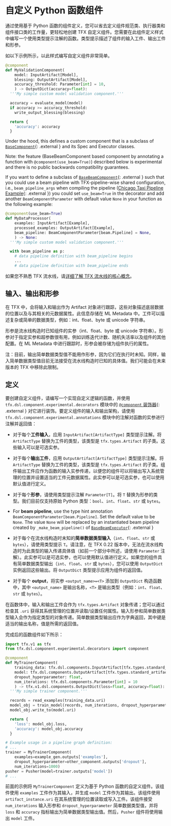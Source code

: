 # 自定义 Python 函数组件

通过使用基于 Python 函数的组件定义，您可以省去定义组件规范类、执行器类和组件接口类的工作量，更轻松地创建 TFX 自定义组件。您需要在此组件定义样式中编写一个使用类型提示注解的函数。类型提示描述了组件的输入工件、输出工件和形参。

如以下示例所示，以此样式编写自定义组件非常简单。

```python
@component
def MyValidationComponent(
    model: InputArtifact[Model],
    blessing: OutputArtifact[Model],
    accuracy_threshold: Parameter[int] = 10,
    ) -> OutputDict(accuracy=float):
  '''My simple custom model validation component.'''

  accuracy = evaluate_model(model)
  if accuracy >= accuracy_threshold:
    write_output_blessing(blessing)

  return {
    'accuracy': accuracy
  }
```

Under the hood, this defines a custom component that is a subclass of [`BaseComponent`](https://github.com/tensorflow/tfx/blob/master/tfx/dsl/components/base/base_component.py){: .external } and its Spec and Executor classes.

Note: the feature (BaseBeamComponent based component by annotating a function with `@component(use_beam=True)`) described below is experimental and there is no public backwards compatibility guarantees.

If you want to define a subclass of [`BaseBeamComponent`](https://github.com/tensorflow/tfx/blob/master/tfx/dsl/components/base/base_beam_component.py){: .external } such that you could use a beam pipeline with TFX-pipeline-wise shared configuration, i.e., `beam_pipeline_args` when compiling the pipeline ([Chicago Taxi Pipeline Example](https://github.com/tensorflow/tfx/blob/master/tfx/examples/chicago_taxi_pipeline/taxi_pipeline_simple.py#L192){: .external }) you could set `use_beam=True` in the decorator and add another `BeamComponentParameter` with default value `None` in your function as the following example:

```python
@component(use_beam=True)
def MyDataProcessor(
    examples: InputArtifact[Example],
    processed_examples: OutputArtifact[Example],
    beam_pipeline: BeamComponentParameter[beam.Pipeline] = None,
    ) -> None:
  '''My simple custom model validation component.'''

  with beam_pipeline as p:
    # data pipeline definition with beam_pipeline begins
    ...
    # data pipeline definition with beam_pipeline ends
```

如果您不熟悉 TFX 流水线，请[详细了解 TFX 流水线的核心概念](understanding_tfx_pipelines)。

## 输入、输出和形参

在 TFX 中，会将输入和输出作为 Artifact 对象进行跟踪，这些对象描述底层数据的位置以及与其相关的元数据属性。此信息存储在 ML Metadata 中。工件可以描述复杂或简单的数据类型，例如：int、float、byte 或 unicode 字符串。

形参是流水线构造时已知组件的实参（int、float、byte 或 unicode 字符串）。形参对于指定实参和超参数很有用，例如训练迭代计数、随机失活率以及组件的其他配置。在 ML Metadata 中进行跟踪时，形参会被存储为组件执行的属性。

注：目前，输出简单数据类型值不能用作形参，因为它们在执行时未知。同样，输入简单数据类型值目前无法接受在流水线构造时已知的具体值。我们可能会在未来版本的 TFX 中移除此限制。

## 定义

要创建自定义组件，请编写一个实现自定义逻辑的函数，并使用 `tfx.dsl.component.experimental.decorators` 模块中的 [`@component` 装饰器](https://github.com/tensorflow/tfx/blob/master/tfx/dsl/component/experimental/decorators.py){: .external } 对它进行装饰。要定义组件的输入和输出架构，请使用 `tfx.dsl.component.experimental.annotations` 模块中的注解对函数的实参进行注解并返回值：

- 对于每个**工件输入**，应用 `InputArtifact[ArtifactType]` 类型提示注解。将 `ArtifactType` 替换为工件的类型，该类型是 `tfx.types.Artifact` 的子类。这些输入可以是可选实参。

- 对于每个**输出工件**，应用 `OutputArtifact[ArtifactType]` 类型提示注解。将 `ArtifactType` 替换为工件的类型，该类型是 `tfx.types.Artifact` 的子类。组件输出工件应作为函数的输入实参传递，以便您的组件可以将输出写入系统管理的位置并设置适当的工件元数据属性。此实参可以是可选实参，也可以使用默认值进行定义。

- 对于每个**形参**，请使用类型提示注解 `Parameter[T]`。将 `T` 替换为形参的类型。我们目前仅支持原始 Python 类型：`bool`、`int`、`float`、`str` 或 `bytes`。

- For **beam pipeline**, use the type hint annotation `BeamComponentParameter[beam.Pipeline]`. Set the default value to be `None`. The value `None` will be replaced by an instantiated beam pipeline created by `_make_beam_pipeline()` of [`BaseBeamExecutor`](https://github.com/tensorflow/tfx/blob/master/tfx/dsl/components/base/base_beam_executor.py){: .external }

- 对于每个在流水线构造时未知的**简单数据类型输入**（`int`、`float`、`str` 或 `bytes`），请使用类型提示 `T`。请注意，在 TFX 0.22 版本中，无法在流水线构造时为此类型的输入传递具体值（如前一个部分中所述，请使用 `Parameter` 注解）。此实参可以是可选实参，也可以使用默认值进行定义。如果您的组件具有简单数据类型输出（`int`、`float`、`str` 或 `bytes`），您可以使用 `OutputDict` 实例返回这些输出。将 `OutputDict` 类型提示应用为组件的返回值。

- 对于每个 **output**，将实参 `<output_name>=<T>` 添加到 `OutputDict` 构造函数中，其中 `<output_name>` 是输出名称，`<T>` 是输出类型（例如：`int`、`float`、`str` 或 `bytes`）。

在函数体中，输入和输出工件会作为 `tfx.types.Artifact` 对象传递；您可以通过检查其 `.uri` 获得其系统管理的位置并读取/设置任何属性。输入形参和简单数据类型输入会作为指定类型的对象传递。简单数据类型输出应作为字典返回，其中键是适当的输出名称，值是所需的返回值。

完成后的函数组件如下所示：

```python
import tfx.v1 as tfx
from tfx.dsl.component.experimental.decorators import component

@component
def MyTrainerComponent(
    training_data: tfx.dsl.components.InputArtifact[tfx.types.standard_artifacts.Examples],
    model: tfx.dsl.components.OutputArtifact[tfx.types.standard_artifacts.Model],
    dropout_hyperparameter: float,
    num_iterations: tfx.dsl.components.Parameter[int] = 10
    ) -> tfx.v1.dsl.components.OutputDict(loss=float, accuracy=float):
  '''My simple trainer component.'''

  records = read_examples(training_data.uri)
  model_obj = train_model(records, num_iterations, dropout_hyperparameter)
  model_obj.write_to(model.uri)

  return {
    'loss': model_obj.loss,
    'accuracy': model_obj.accuracy
  }

# Example usage in a pipeline graph definition:
# ...
trainer = MyTrainerComponent(
    examples=example_gen.outputs['examples'],
    dropout_hyperparameter=other_component.outputs['dropout'],
    num_iterations=1000)
pusher = Pusher(model=trainer.outputs['model'])
# ...
```

前面的示例将 `MyTrainerComponent` 定义为基于 Python 函数的自定义组件。该组件使用 `examples` 工件作为其输入，并生成 `model` 工件作为其输出。该组件使用 `artifact_instance.uri` 在其系统管理的位置读取或写入工件。该组件接受 `num_iterations` 输入形参和 `dropout_hyperparameter` 简单数据类型值，并将 `loss` 和 `accuracy` 指标输出为简单数据类型输出值。然后，`Pusher` 组件将使用输出 `model` 工件。
